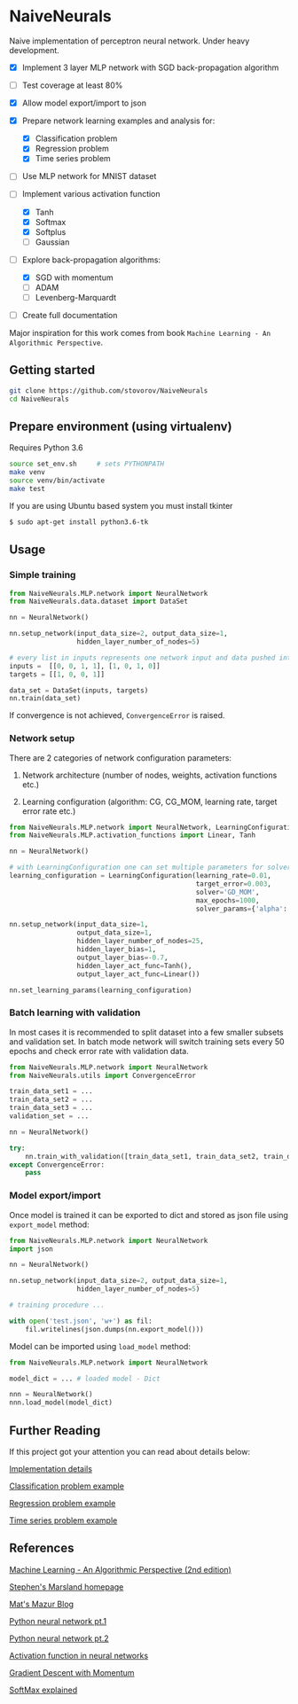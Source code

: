 NaiveNeurals
============

Naive implementation of perceptron neural network. Under heavy development.


- [X] Implement 3 layer MLP network with SGD back-propagation algorithm
- [ ] Test coverage at least 80%
- [X] Allow model export/import to json
- [X] Prepare network learning examples and analysis for:
    - [X] Classification problem
    - [X] Regression problem
    - [X] Time series problem
- [ ] Use MLP network for MNIST dataset
- [ ] Implement various activation function
    - [X] Tanh
    - [X] Softmax
    - [X] Softplus
    - [ ] Gaussian
- [ ] Explore back-propagation algorithms:
    - [X] SGD with momentum
    - [ ] ADAM
    - [ ] Levenberg-Marquardt
- [ ] Create full documentation


Major inspiration for this work comes from book ``Machine Learning - An Algorithmic Perspective``.


Getting started
---------------

```bash
git clone https://github.com/stovorov/NaiveNeurals
cd NaiveNeurals
```


Prepare environment (using virtualenv)
--------------------------------------

Requires Python 3.6

```bash
source set_env.sh     # sets PYTHONPATH
make venv
source venv/bin/activate
make test
```

If you are using Ubuntu based system you must install tkinter

```bash
$ sudo apt-get install python3.6-tk
```

Usage
-----

### Simple training

```python
from NaiveNeurals.MLP.network import NeuralNetwork
from NaiveNeurals.data.dataset import DataSet

nn = NeuralNetwork()

nn.setup_network(input_data_size=2, output_data_size=1,
                 hidden_layer_number_of_nodes=5)

# every list in inputs represents one network input and data pushed into network
inputs =  [[0, 0, 1, 1], [1, 0, 1, 0]]
targets = [[1, 0, 0, 1]]

data_set = DataSet(inputs, targets)
nn.train(data_set)
```

If convergence is not achieved, ``ConvergenceError`` is raised.

### Network setup

There are 2 categories of network configuration parameters:

1. Network architecture (number of nodes, weights, activation functions etc.)

2. Learning configuration (algorithm: CG, CG_MOM, learning rate, target error rate etc.)

```python
from NaiveNeurals.MLP.network import NeuralNetwork, LearningConfiguration
from NaiveNeurals.MLP.activation_functions import Linear, Tanh

nn = NeuralNetwork()

# with LearningConfiguration one can set multiple parameters for solver algorithm 
learning_configuration = LearningConfiguration(learning_rate=0.01,
                                               target_error=0.003,
                                               solver='GD_MOM',
                                               max_epochs=1000,
                                               solver_params={'alpha': 0.95})

nn.setup_network(input_data_size=1,
                 output_data_size=1,
                 hidden_layer_number_of_nodes=25,
                 hidden_layer_bias=1,
                 output_layer_bias=-0.7,
                 hidden_layer_act_func=Tanh(),
                 output_layer_act_func=Linear())

nn.set_learning_params(learning_configuration)
```

### Batch learning with validation

In most cases it is recommended to split dataset into a few smaller subsets and validation set.
In batch mode network will switch training sets every 50 epochs and check error rate with validation data.

```python
from NaiveNeurals.MLP.network import NeuralNetwork
from NaiveNeurals.utils import ConvergenceError

train_data_set1 = ...
train_data_set2 = ...
train_data_set3 = ...
validation_set = ...

nn = NeuralNetwork()

try:
    nn.train_with_validation([train_data_set1, train_data_set2, train_data_set3], validation_set)
except ConvergenceError:
    pass
```

### Model export/import

Once model is trained it can be exported to dict and stored as json file using ``export_model`` method:

```python
from NaiveNeurals.MLP.network import NeuralNetwork
import json

nn = NeuralNetwork()

nn.setup_network(input_data_size=2, output_data_size=1,
                 hidden_layer_number_of_nodes=5)

# training procedure ...

with open('test.json', 'w+') as fil:
    fil.writelines(json.dumps(nn.export_model()))
```

Model can be imported using ``load_model`` method:

```python
from NaiveNeurals.MLP.network import NeuralNetwork

model_dict = ... # loaded model - Dict

nnn = NeuralNetwork()
nnn.load_model(model_dict)
```

Further Reading
---------------

If this project got your attention you can read about details below:

[Implementation details](docs/implementation_details.md)

[Classification problem example](docs/classification.md)

[Regression problem example](docs/regression.md)

[Time series problem example](docs/time_series.md)


References
----------

[Machine Learning - An Algorithmic Perspective (2nd edition)](https://www.amazon.com/Machine-Learning-Algorithmic-Perspective-Recognition/dp/1466583282/ref=dp_ob_title_bk)

[Stephen's Marsland homepage](https://seat.massey.ac.nz/personal/s.r.marsland/mlbook.html)

[Mat's Mazur Blog](https://mattmazur.com/2015/03/17/a-step-by-step-backpropagation-example/)

[Python neural network pt.1](https://iamtrask.github.io/2015/07/12/basic-python-network/)

[Python neural network pt.2](https://iamtrask.github.io/2015/07/27/python-network-part2/)

[Activation function in neural networks](https://towardsdatascience.com/activation-functions-neural-networks-1cbd9f8d91d6)

[Gradient Descent with Momentum](http://www.cs.bham.ac.uk/~jxb/NN/l8.pdf)

[SoftMax explained](https://eli.thegreenplace.net/2016/the-softmax-function-and-its-derivative/)
